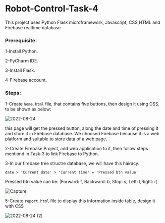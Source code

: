 # Robot-Control-Task-4
This project uses Python Flask microframework, Javascript, CSS,HTML and Firebase realtime database

### Prerequisite:
1-Install Python.

2-PyCharm IDE.

3-Install Flask.

4-Firebase account.

### Steps:
1-Create `home.html` file, that contains five buttons, then design it using CSS, to be shown as below:

![2022-08-24](https://user-images.githubusercontent.com/73133501/186491597-43d7bcd4-4c1c-4113-926d-bb69edeec94e.png)

this page will get the pressed button, along the date and time of pressing it and store it in Firebase database. We choosed Firebase
because it is a web platform and suitable to store data of a web page.

2-Create Firebase Project, add web application to it, then follow steps mentiond in Task-3 to link Firebase to Python.

3-In our firebase tree structre database, we will have this hairacy:

`date > 'Current date' > 'Current time' = 'Pressed btn value'`

Pressed btn value can be:  (Forward: f, Backward: b, Stop: s, Left: l,Right: r)

![Capture](https://user-images.githubusercontent.com/73133501/186492843-5f1a4edd-b5bb-4907-83c5-2445ad88b00a.PNG)


5-Create `report.html` file to display this information inside table, design it with CSS

![2022-08-24 (2)](https://user-images.githubusercontent.com/73133501/186510420-741c6e81-7c65-4c32-920d-d64cbf85e3fa.png)


